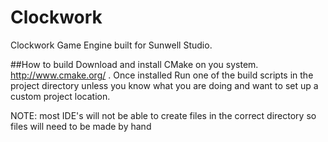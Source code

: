 # Clockwork
Clockwork Game Engine built for Sunwell Studio.

##How to build
Download and install CMake on you system. http://www.cmake.org/ . Once installed Run one of the build scripts in the project directory unless you know what you are doing and want to set up a custom project location.

NOTE: most IDE's will not be able to create files in the correct directory so files will need to be made by hand
